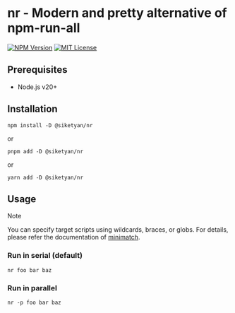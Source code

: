 # nr - Modern and pretty alternative of npm-run-all

[![NPM Version](https://img.shields.io/npm/v/@siketyan/nr)](https://www.npmjs.com/package/@siketyan/nr)
[![MIT License](https://img.shields.io/npm/l/@siketyan/nr)](./LICENCE.md)

## Prerequisites

- Node.js v20+

## Installation

```shell
npm install -D @siketyan/nr
```

or

```shell
pnpm add -D @siketyan/nr
```

or

```shell
yarn add -D @siketyan/nr
```

## Usage

> [!NOTE]
> You can specify target scripts using wildcards, braces, or globs.
> For details, please refer the documentation of [minimatch](https://github.com/isaacs/minimatch).

### Run in serial (default)

```shell
nr foo bar baz
```

### Run in parallel

```shell
nr -p foo bar baz
```
